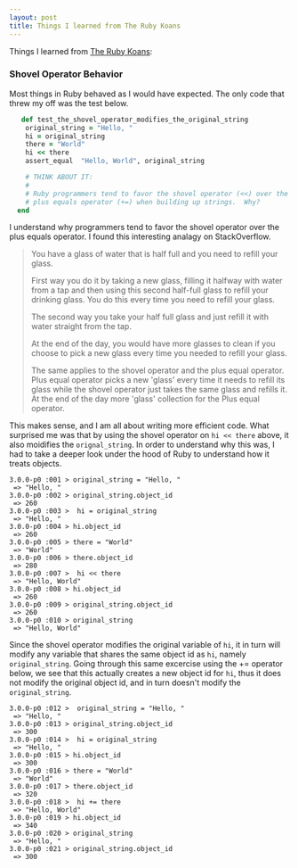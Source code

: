 ```yaml
---
layout: post
title: Things I learned from The Ruby Koans
---
```


Things I learned from [The Ruby Koans](http://rubykoans.com/):

### Shovel Operator Behavior
Most things in Ruby behaved as I would have expected.  The only code that threw my off was the test below.

```ruby
   def test_the_shovel_operator_modifies_the_original_string
    original_string = "Hello, "
    hi = original_string
    there = "World"
    hi << there
    assert_equal  "Hello, World", original_string

    # THINK ABOUT IT:
    #
    # Ruby programmers tend to favor the shovel operator (<<) over the
    # plus equals operator (+=) when building up strings.  Why?
  end
```

I understand why programmers tend to favor the shovel operator over the plus equals operator.  I found this interesting analagy on StackOverflow.

> You have a glass of water that is half full and you need to refill your glass.
> 
> First way you do it by taking a new glass, filling it halfway with water from a tap and then using this second half-full glass to refill your drinking glass. You do this every time you need to refill your glass.
> 
> The second way you take your half full glass and just refill it with water straight from the tap.
> 
> At the end of the day, you would have more glasses to clean if you choose to pick a new glass every time you needed to refill your glass.
> 
> The same applies to the shovel operator and the plus equal operator. Plus equal operator picks a new 'glass' every time it needs to refill its glass while the shovel operator just takes the same glass and refills it. At the end of the day more 'glass' collection for the Plus equal operator.
 
This makes sense, and I am all about writing more efficient code.  What surprised me was that by using the shovel operator on `hi << there` above, it also moidifies the `orignal_string`. In order to understand why this was, I had to take a deeper look under the hood of Ruby to understand how it treats objects. 

```shell
3.0.0-p0 :001 > original_string = "Hello, "
 => "Hello, " 
3.0.0-p0 :002 > original_string.object_id
 => 260 
3.0.0-p0 :003 >  hi = original_string
 => "Hello, " 
3.0.0-p0 :004 > hi.object_id
 => 260 
3.0.0-p0 :005 > there = "World"
 => "World" 
3.0.0-p0 :006 > there.object_id
 => 280 
3.0.0-p0 :007 >  hi << there
 => "Hello, World" 
3.0.0-p0 :008 > hi.object_id
 => 260 
3.0.0-p0 :009 > original_string.object_id
 => 260 
3.0.0-p0 :010 > original_string
 => "Hello, World" 
```
Since the shovel operator modifies the original variable of `hi`, it in turn will modify any variable that shares the same object id as `hi`, namely `original_string`.  Going through this same excercise using the += operator below, we see that this actually creates a new object id for `hi`, thus it does not modify the original object id, and in turn doesn't modify the `original_string`.

```shell
3.0.0-p0 :012 >  original_string = "Hello, "
 => "Hello, " 
3.0.0-p0 :013 > original_string.object_id
 => 300 
3.0.0-p0 :014 >  hi = original_string
 => "Hello, " 
3.0.0-p0 :015 > hi.object_id
 => 300 
3.0.0-p0 :016 > there = "World"
 => "World" 
3.0.0-p0 :017 > there.object_id
 => 320 
3.0.0-p0 :018 >  hi += there
 => "Hello, World" 
3.0.0-p0 :019 > hi.object_id
 => 340 
3.0.0-p0 :020 > original_string
 => "Hello, " 
3.0.0-p0 :021 > original_string.object_id
 => 300 
```
